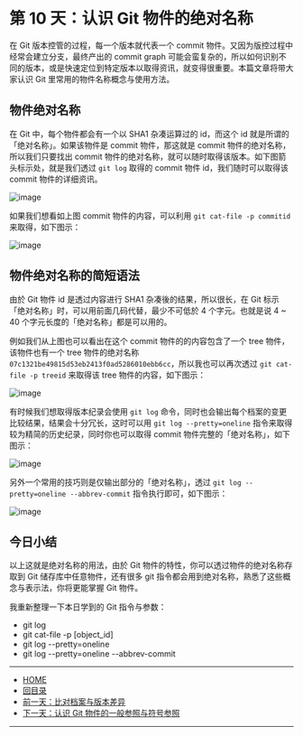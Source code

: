 ﻿第 10 天：认识 Git 物件的绝对名称
=================================================

在 Git 版本控管的过程，每一个版本就代表一个 commit 物件。又因为版控过程中经常会建立分支，最终产出的 commit graph 可能会蛮复杂的，所以如何识别不同的版本，或是快速定位到特定版本以取得资讯，就变得很重要。本篇文章将带大家认识 Git 里常用的物件名称概念与使用方法。

物件绝对名称
------------

在 Git 中，每个物件都会有一个以 SHA1 杂凑运算过的 id，而这个 id 就是所谓的「绝对名称」。如果该物件是 commit 物件，那这就是 commit 物件的绝对名称，所以我们只要找出 commit 物件的绝对名称，就可以随时取得该版本。如下图箭头标示处，就是我们透过 `git log` 取得的 commit 物件 id，我们随时可以取得该 commit 物件的详细资讯。

![image](../figures/10/01.png)

如果我们想看如上图 commit 物件的内容，可以利用 `git cat-file -p commitid` 来取得，如下图示：

![image](../figures/10/02.png)

物件绝对名称的简短语法
---------------------

由於 Git 物件 id 是透过内容进行 SHA1 杂凑後的结果，所以很长，在 Git 标示「绝对名称」时，可以用前面几码代替，最少不可低於 4 个字元。也就是说 4 ~ 40 个字元长度的「绝对名称」都是可以用的。

例如我们从上图也可以看出在这个 commit 物件的的内容包含了一个 tree 物件，该物件也有一个 tree 物件的绝对名称 `07c1321be49815d53eb2413f0ad5286010ebb6cc`，所以我也可以再次透过 `git cat-file -p treeid` 来取得该 tree 物件的内容，如下图示：

![image](../figures/10/03.png)

有时候我们想取得版本纪录会使用 `git log` 命令，同时也会输出每个档案的变更比较结果，结果会十分冗长，这时可以用 `git log --pretty=oneline` 指令来取得较为精简的历史纪录，同时你也可以取得 commit 物件完整的「绝对名称」，如下图示：

![image](../figures/10/04.png)

另外一个常用的技巧则是仅输出部分的「绝对名称」，透过 `git log --pretty=oneline --abbrev-commit` 指令执行即可，如下图示：

![image](../figures/10/05.png)


今日小结
-------

以上这就是绝对名称的用法，由於 Git 物件的特性，你可以透过物件的绝对名称存取到 Git 储存库中任意物件，还有很多 git 指令都会用到绝对名称，熟悉了这些概念与表示法，你将更能掌握 Git 物件。

我重新整理一下本日学到的 Git 指令与参数：

* git log
* git cat-file -p [object_id]
* git log --pretty=oneline
* git log --pretty=oneline --abbrev-commit



-------
* [HOME](../README.md)
* [回目录](README.md)
* [前一天：比对档案与版本差异](09.md)
* [下一天：认识 Git 物件的一般参照与符号参照](11.md)

-------


